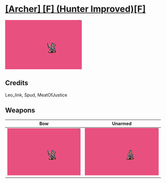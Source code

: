 # [\[Archer\] \[F\] \(Hunter Improved\)\[F\]](./)

<img src="./5.%20Bow/Bow_000.png" alt="[Archer] [F] (Hunter Improved)[F] standing" />

## Credits

Leo_link, Spud, MeatOfJustice

## Weapons


|Bow |Unarmed |
|  :---: | :---: |
| <img alt="Bow animation" src="./5.%20Bow/Bow.gif" /> | <img alt="Unarmed animation" src="./8.%20Unarmed/Unarmed.gif" /> |
